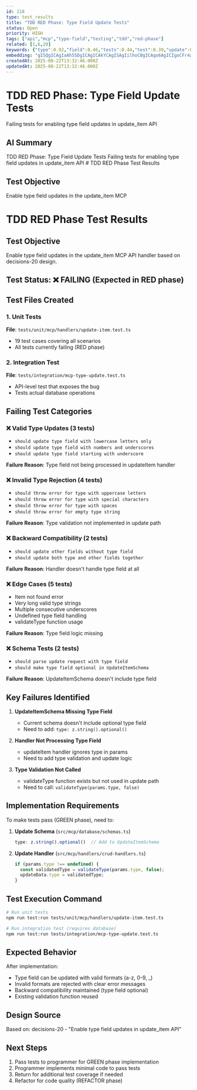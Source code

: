 ```yaml
---
id: 118
type: test_results
title: "TDD RED Phase: Type Field Update Tests"
status: Open
priority: HIGH
tags: ["api","mcp","type-field","testing","tdd","red-phase"]
related: [1,6,20]
keywords: {"type":0.92,"field":0.46,"tests":0.44,"test":0.39,"update":0.37}
embedding: "gISQgICAgIaAh5SDgICAgICAkYCAgISAgIilhoCBgICAgo6AgICIgoCFr4aAhoCAgICFgICAiICAgZmEgIqAgICHgICAgImDgISsgICHgICAkIKAgICIi4CAtoCAi4CAgJOKgICAg5CAgK6CgImAgICNkYCAgICNgIORgICEgIA="
createdAt: 2025-08-22T13:32:46.000Z
updatedAt: 2025-08-22T13:32:46.000Z
---
```


# TDD RED Phase: Type Field Update Tests

Failing tests for enabling type field updates in update_item API

## AI Summary

TDD RED Phase: Type Field Update Tests Failing tests for enabling type field updates in update_item API # TDD RED Phase Test Results

## Test Objective
Enable type field updates in the update_item MCP

# TDD RED Phase Test Results

## Test Objective
Enable type field updates in the update_item MCP API handler based on decisions-20 design.

## Test Status: ❌ FAILING (Expected in RED phase)

## Test Files Created

### 1. Unit Tests
**File**: `tests/unit/mcp/handlers/update-item.test.ts`
- 19 test cases covering all scenarios
- All tests currently failing (RED phase)

### 2. Integration Test  
**File**: `tests/integration/mcp-type-update.test.ts`
- API-level test that exposes the bug
- Tests actual database operations

## Failing Test Categories

### ❌ Valid Type Updates (3 tests)
- `should update type field with lowercase letters only`
- `should update type field with numbers and underscores`
- `should update type field starting with underscore`

**Failure Reason**: Type field not being processed in updateItem handler

### ❌ Invalid Type Rejection (4 tests)
- `should throw error for type with uppercase letters`
- `should throw error for type with special characters`
- `should throw error for type with spaces`
- `should throw error for empty type string`

**Failure Reason**: Type validation not implemented in update path

### ❌ Backward Compatibility (2 tests)
- `should update other fields without type field`
- `should update both type and other fields together`

**Failure Reason**: Handler doesn't handle type field at all

### ❌ Edge Cases (5 tests)
- Item not found error
- Very long valid type strings
- Multiple consecutive underscores
- Undefined type field handling
- validateType function usage

**Failure Reason**: Type field logic missing

### ❌ Schema Tests (2 tests)
- `should parse update request with type field`
- `should make type field optional in UpdateItemSchema`

**Failure Reason**: UpdateItemSchema doesn't include type field

## Key Failures Identified

1. **UpdateItemSchema Missing Type Field**
   - Current schema doesn't include optional type field
   - Need to add: `type: z.string().optional()`

2. **Handler Not Processing Type Field**
   - updateItem handler ignores type in params
   - Need to add type validation and update logic

3. **Type Validation Not Called**
   - validateType function exists but not used in update path
   - Need to call: `validateType(params.type, false)`

## Implementation Requirements

To make tests pass (GREEN phase), need to:

1. **Update Schema** (`src/mcp/database/schemas.ts`)
   ```typescript
   type: z.string().optional()  // Add to UpdateItemSchema
   ```

2. **Update Handler** (`src/mcp/handlers/crud-handlers.ts`)
   ```typescript
   if (params.type !== undefined) {
     const validatedType = validateType(params.type, false);
     updateData.type = validatedType;
   }
   ```

## Test Execution Command

```bash
# Run unit tests
npm run test:run tests/unit/mcp/handlers/update-item.test.ts

# Run integration test (requires database)
npm run test:run tests/integration/mcp-type-update.test.ts
```

## Expected Behavior

After implementation:
- Type field can be updated with valid formats (a-z, 0-9, _)
- Invalid formats are rejected with clear error messages
- Backward compatibility maintained (type field optional)
- Existing validation function reused

## Design Source

Based on: decisions-20 - "Enable type field updates in update_item API"

## Next Steps

1. Pass tests to programmer for GREEN phase implementation
2. Programmer implements minimal code to pass tests
3. Return for additional test coverage if needed
4. Refactor for code quality (REFACTOR phase)
